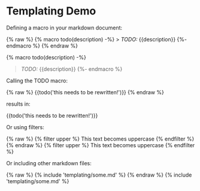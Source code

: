 
# Templating Demo

Defining a macro in your markdown document:

{% raw %}
    {% macro todo(description) -%}
    > *TODO:* {{description}}
    {%- endmacro %}
{% endraw %}

{% macro todo(description) -%}
> *TODO:* {{description}}
{%- endmacro %}

Calling the TODO macro:

{% raw %}
    {{todo('this needs to be rewritten!')}}
{% endraw %}

results in:

{{todo('this needs to be rewritten!')}}

Or using filters:

{% raw %}
    {% filter upper %}
    This text becomes uppercase
    {% endfilter %}
{% endraw %}
{% filter upper %}
This text becomes uppercase
{% endfilter %}

Or including other markdown files:

{% raw %}
    {% include 'templating/some.md' %}
{% endraw %}
{% include 'templating/some.md' %}